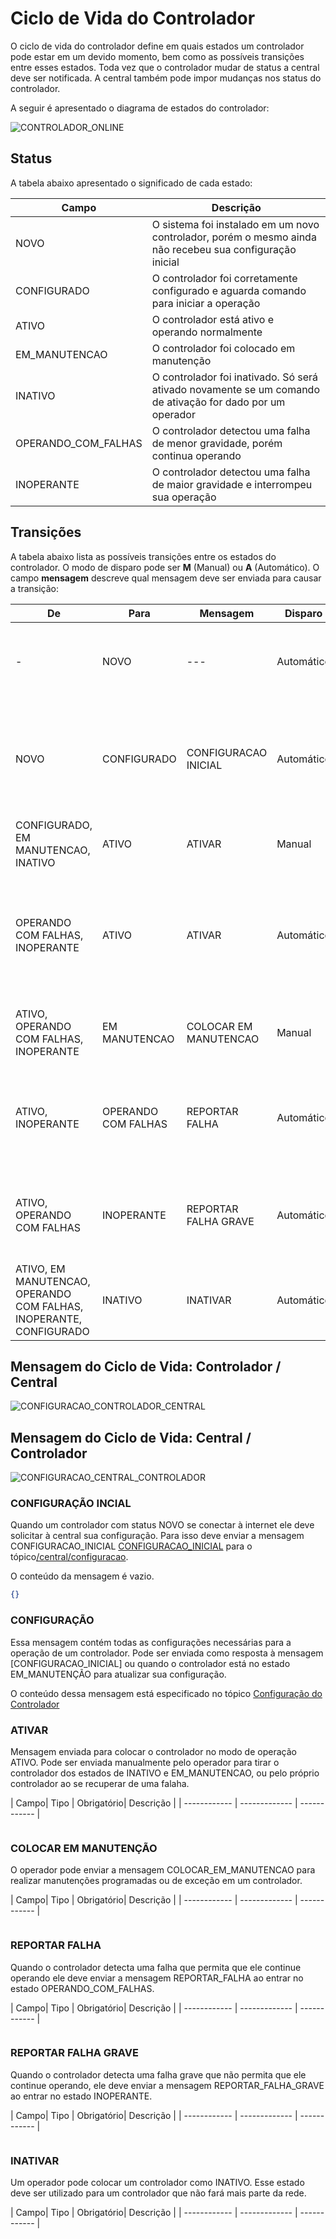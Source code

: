 # Ciclo de Vida do Controlador
O ciclo de vida do controlador define em quais estados um controlador pode estar em um devido momento, bem como as possíveis transições entre esses estados. Toda vez que o controlador mudar de status a central deve ser notificada. A central também pode impor mudanças nos status do controlador.

A seguir é apresentado o diagrama de estados do controlador:

![CONTROLADOR_ONLINE](../../img/estados.png)



## Status
A tabela abaixo apresentado o significado de cada estado:

| Campo| Descrição |
| ------------ | ------------- |
| NOVO | O sistema foi instalado em um novo controlador, porém o mesmo ainda não recebeu sua configuração inicial|
| CONFIGURADO | O controlador foi corretamente configurado e aguarda comando para iniciar a operação|
| ATIVO | O controlador está ativo e operando normalmente |
| EM_MANUTENCAO | O controlador foi colocado em manutenção |
| INATIVO | O controlador foi inativado. Só será ativado novamente se um comando de ativação for dado por um operador|
| OPERANDO_COM_FALHAS |O controlador detectou uma falha de menor gravidade, porém continua operando|
| INOPERANTE |O controlador detectou uma falha de maior gravidade e interrompeu sua operação |

## Transições

A tabela abaixo lista as possíveis transições entre os estados do controlador. O modo de disparo pode ser __M__ (Manual) ou __A__ (Automático). O campo __mensagem__ descreve qual mensagem deve ser enviada para causar a transição:

| De| Para | Mensagem | Disparo | Descrição |
|---|------|----------|---------|-----------|
|-  |NOVO  | ---      | Automático | Todo novo controlador deve começar com o status NOVO| 
|NOVO|CONFIGURADO|CONFIGURACAO INICIAL|Automático|O controlador recebeu da central sua configuração inicial e está pronto para entrar em operação| 
|CONFIGURADO, EM MANUTENCAO, INATIVO|ATIVO|ATIVAR|Manual|O operador enviou o comando de ativar| 
|OPERANDO COM FALHAS, INOPERANTE|ATIVO|ATIVAR|Automático|O controlador percebeu que a falha foi sanada e que o controlador voltou a operar normalmente|
|ATIVO, OPERANDO COM FALHAS, INOPERANTE|EM MANUTENCAO|COLOCAR EM MANUTENCAO|Manual|O operador enviou o comando de colocar em manutenção|
|ATIVO, INOPERANTE|OPERANDO COM FALHAS|REPORTAR FALHA|Automático|O controlador percebeu um falha leve e continua operando mesmo assim| 
|ATIVO, OPERANDO COM FALHAS|INOPERANTE|REPORTAR FALHA GRAVE|Automático|O controlador percebeu um falha grave e interrompeu sua operação| 
|ATIVO, EM MANUTENCAO, OPERANDO COM FALHAS, INOPERANTE, CONFIGURADO|INATIVO|INATIVAR| Automático|O operador enviou comando para inativar o controlador| 

## Mensagem do Ciclo de Vida: Controlador / Central

![CONFIGURACAO_CONTROLADOR_CENTRAL](../../img/CONFIGURACAO_CONTROLADOR_CENTRAL.png)

## Mensagem do Ciclo de Vida: Central / Controlador

![CONFIGURACAO_CENTRAL_CONTROLADOR](../../img/CONFIGURACAO_CENTRAL_CONTROLADOR.png)


### CONFIGURAÇÃO INCIAL
Quando um controlador com status NOVO se conectar à internet ele deve solicitar à central sua configuração. Para isso deve enviar a mensagem CONFIGURACAO_INICIAL [CONFIGURACAO_INICIAL](#CONFIGURACAO_INICIAL) para o tópico[/central/configuracao](comunicao/topicos#central_echo).

O conteúdo da mensagem é vazio.

```JSON
{}
```

### CONFIGURAÇÃO
Essa mensagem contém todas as configurações necessárias para a operação de um controlador. Pode ser enviada como resposta à mensagem [CONFIGURACAO_INICIAL] ou quando o controlador está no estado EM_MANUTENÇÃO para atualizar sua configuração.

O conteúdo dessa mensagem está especificado no tópico [Configuração do Controlador](/protocolos/alto_nivel/configuracao/)

### ATIVAR
Mensagem enviada para colocar o controlador no modo de operação ATIVO. Pode ser enviada manualmente pelo operador para tirar o controlador dos estados de INATIVO e EM_MANUTENCAO, ou pelo próprio controlador ao se recuperar de uma falaha.

| Campo| Tipo | Obrigatório| Descrição |
| ------------ | ------------- | ------------ |


```JSON
```
### COLOCAR EM MANUTENÇÃO
O operador pode enviar a mensagem COLOCAR_EM_MANUTENCAO para realizar manutenções programadas ou de exceção em um controlador.

| Campo| Tipo | Obrigatório| Descrição |
| ------------ | ------------- | ------------ |


```JSON
```

### REPORTAR FALHA
Quando o controlador detecta uma falha que permita que ele continue operando ele deve enviar a mensagem REPORTAR_FALHA ao entrar no estado OPERANDO_COM_FALHAS.

| Campo| Tipo | Obrigatório| Descrição |
| ------------ | ------------- | ------------ |


```JSON
```

### REPORTAR FALHA GRAVE
Quando o controlador detecta uma falha grave que não permita que ele continue operando, ele deve enviar a mensagem REPORTAR_FALHA_GRAVE ao entrar no estado INOPERANTE.


| Campo| Tipo | Obrigatório| Descrição |
| ------------ | ------------- | ------------ |


```JSON
```

### INATIVAR
Um operador pode colocar um controlador como INATIVO. Esse estado deve ser utilizado para um controlador que não fará mais parte da rede.

| Campo| Tipo | Obrigatório| Descrição |
| ------------ | ------------- | ------------ |


```JSON
```
